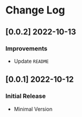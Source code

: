 # Change Log

## [0.0.2] 2022-10-13
### Improvements

- Update `README` 

## [0.0.1] 2022-10-12
### Initial Release

- Minimal Version
